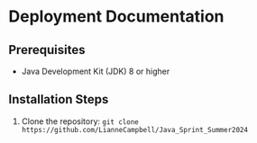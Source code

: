 # Deployment Documentation

## Prerequisites
- Java Development Kit (JDK) 8 or higher

## Installation Steps
1. Clone the repository: `git clone https://github.com/LianneCampbell/Java_Sprint_Summer2024`